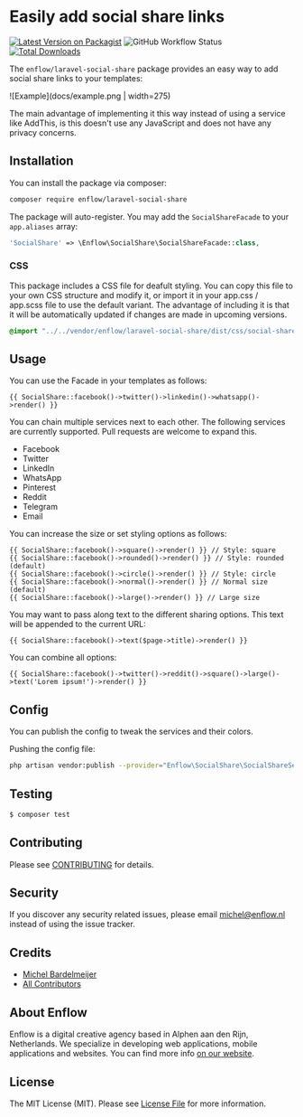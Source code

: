 # Easily add social share links

[![Latest Version on Packagist](https://img.shields.io/packagist/v/enflow/laravel-social-share.svg?style=flat-square)](https://packagist.org/packages/enflow/laravel-social-share)
![GitHub Workflow Status](https://github.com/enflow-nl/laravel-social-share/workflows/run-tests/badge.svg)
[![Total Downloads](https://img.shields.io/packagist/dt/enflow/laravel-social-share.svg?style=flat-square)](https://packagist.org/packages/enflow/laravel-social-share)

The `enflow/laravel-social-share` package provides an easy way to add social share links to your templates:

![Example](docs/example.png | width=275)

The main advantage of implementing it this way instead of using a service like AddThis, is this doesn't use any JavaScript and does not have any privacy concerns.

## Installation
You can install the package via composer:

``` bash
composer require enflow/laravel-social-share
```

The package will auto-register. You may add the `SocialShareFacade` to your `app.aliases` array:

```php
'SocialShare' => \Enflow\SocialShare\SocialShareFacade::class,
```

### CSS
This package includes a CSS file for deafult styling. You can copy this file to your own CSS structure and modify it, or import it in your app.css / app.scss file to use the default variant.
The advantage of including it is that it will be automatically updated if changes are made in upcoming versions.

```css
@import "../../vendor/enflow/laravel-social-share/dist/css/social-share.css";
```

## Usage
You can use the Facade in your templates as follows:

```blade
{{ SocialShare::facebook()->twitter()->linkedin()->whatsapp()->render() }}
```

You can chain multiple services next to each other. The following services are currently supported. Pull requests are welcome to expand this.

- Facebook
- Twitter
- LinkedIn
- WhatsApp
- Pinterest
- Reddit
- Telegram
- Email

You can increase the size or set styling options as follows:

```
{{ SocialShare::facebook()->square()->render() }} // Style: square
{{ SocialShare::facebook()->rounded()->render() }} // Style: rounded (default)
{{ SocialShare::facebook()->circle()->render() }} // Style: circle
{{ SocialShare::facebook()->normal()->render() }} // Normal size (default)
{{ SocialShare::facebook()->large()->render() }} // Large size
```

You may want to pass along text to the different sharing options. This text will be appended to the current URL:

```blade
{{ SocialShare::facebook()->text($page->title)->render() }}
```

You can combine all options:

```blade
{{ SocialShare::facebook()->twitter()->reddit()->square()->large()->text('Lorem ipsum!')->render() }}
```

## Config

You can publish the config to tweak the services and their colors.

Pushing the config file:
``` bash
php artisan vendor:publish --provider="Enflow\SocialShare\SocialShareServiceProvider" --tag="config"
```

## Testing
``` bash
$ composer test
```

## Contributing
Please see [CONTRIBUTING](CONTRIBUTING.md) for details.

## Security
If you discover any security related issues, please email michel@enflow.nl instead of using the issue tracker.

## Credits
- [Michel Bardelmeijer](https://github.com/mbardelmeijer)
- [All Contributors](../../contributors)

## About Enflow
Enflow is a digital creative agency based in Alphen aan den Rijn, Netherlands. We specialize in developing web applications, mobile applications and websites. You can find more info [on our website](https://enflow.nl/en).

## License
The MIT License (MIT). Please see [License File](LICENSE.md) for more information.
